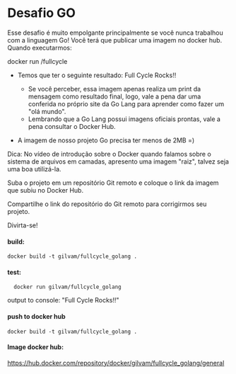 # Desafio GO

Esse desafio é muito empolgante principalmente se você nunca trabalhou com a linguagem Go!
Você terá que publicar uma imagem no docker hub. Quando executarmos:

docker run <seu-user>/fullcycle

* Temos que ter o seguinte resultado: Full Cycle Rocks!!
  * Se você perceber, essa imagem apenas realiza um print da mensagem como resultado final, logo, vale a pena dar uma conferida no próprio site da Go Lang para aprender como fazer um "olá mundo". 
  * Lembrando que a Go Lang possui imagens oficiais prontas, vale a pena consultar o Docker Hub. 
   
* A imagem de nosso projeto Go precisa ter menos de 2MB =)

Dica: No vídeo de introdução sobre o Docker quando falamos sobre o sistema de arquivos em camadas, apresento uma imagem "raiz", talvez seja uma boa utilizá-la.

Suba o projeto em um repositório Git remoto e coloque o link da imagem que subiu no Docker Hub.

Compartilhe o link do repositório do Git remoto para corrigirmos seu projeto.

Divirta-se!


#### build:
```shell
docker build -t gilvam/fullcycle_golang .
```

#### test:
```shell
  docker run gilvam/fullcycle_golang
```
output to console: "Full Cycle Rocks!!"


#### push to docker hub
```shell
docker build -t gilvam/fullcycle_golang .
```


#### Image docker hub:
https://hub.docker.com/repository/docker/gilvam/fullcycle_golang/general
